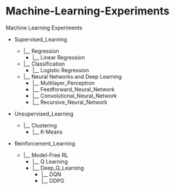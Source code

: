 # Machine-Learning-Experiments
Machine Learning Experiments
  
- Supervised_Learning
  - |__ Regression
    - |__ Linear Regression
  - |__ Classification
    - |__ Logistic Regression
  - |__ Neural Networks and Deep Learning
    - |__ Multilayer_Perceptron
    - |__ Feedforward_Neural_Network
    - |__ Convolutional_Neural_Network
    - |__ Recursive_Neural_Network
  
- Unsupervised_Learning
  - |__ Clustering
    - |__ K-Means
    
- Reinforcement_Learning
  - |__ Model-Free RL
    - |__ Q Learning
    - |__ Deep_Q_Learning
      - |__ DQN
      - |__ DDPG
